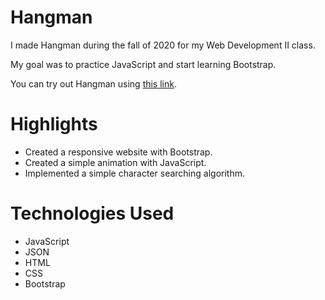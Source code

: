 # Hangman
I made Hangman during the fall of 2020 for my Web Development II class.

My goal was to practice JavaScript and start learning Bootstrap.

You can try out Hangman using [this link](https://zoltankuli.github.io/Hangman/).

# Highlights
* Created a responsive website with Bootstrap.
* Created a simple animation with JavaScript.
* Implemented a simple character searching algorithm.

# Technologies Used
* JavaScript
* JSON
* HTML
* CSS
* Bootstrap
